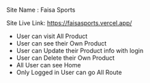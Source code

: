 Site Name : Faisa Sports

Site Live Link: https://faisasports.vercel.app/

- User can visit All Product
- User can see their Own Product
- User can Update their Product info with login
- User can Delete their Own Product
- All User can see Home
- Only Logged in User can go All Route
